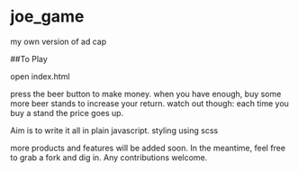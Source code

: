 # joe_game
my own version of ad cap

##To Play

open index.html

press the beer button to make money. when you have enough, buy some more beer stands to increase your return. watch out though: each time you buy a stand the price goes up.

Aim is to write it all in plain javascript. styling using scss

more products and features will be added soon. In the meantime, feel free to grab a fork and dig in. Any contributions welcome.


